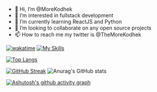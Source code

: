 - 👋 Hi, I’m @MoreKodhek
- 👀 I’m interested in fullstack development
- 🌱 I’m currently learning ReactJS and Python
- 💞️ I’m looking to collaborate on any open source projects
- 📫 How to reach me my twitter is @TheMoreKodhek

<!---
MoreKodhek/MoreKodhek is a ✨ special ✨ repository because its `README.md` (this file) appears on your GitHub profile.
You can click the Preview link to take a look at your changes.
--->
[![wakatime](https://wakatime.com/badge/user/6a85f4c1-f131-4a61-9792-1bc79df8c015.svg)](https://wakatime.com/@6a85f4c1-f131-4a61-9792-1bc79df8c015)
[![My Skills](https://skillicons.dev/icons?i=react,python,nodejs,figma&theme=dark)](https://skillicons.dev)

[![Top Langs](https://github-readme-stats.vercel.app/api/top-langs/?username=MoreKodhek&layout=compact)](https://github.com/anuraghazra/github-readme-stats)

[![GitHub Streak](https://streak-stats.demolab.com/?user=MoreKodhek&theme=radical)](https://git.io/streak-stats)
![Anurag's GitHub stats](https://github-readme-stats.vercel.app/api?username=MoreKodhek&show_icons=true&theme=radical)

[![Ashutosh's github activity graph](https://github-readme-activity-graph.cyclic.app/graph?username=MoreKodhek&theme=react-dark)](https://github.com/ashutosh00710/github-readme-activity-graph)
